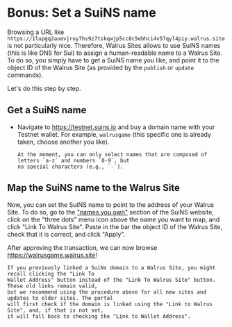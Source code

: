 # Bonus: Set a SuiNS name

Browsing a URL like `https://1lupgq2auevjruy7hs9z7tskqwjp5cc8c5ebhci4v57qyl4piy.walrus.site` is not
particularly nice. Therefore, Walrus Sites allows to use SuiNS names (this is like DNS for Sui) to
assign a human-readable name to a Walrus Site. To do so, you simply have to get a SuiNS name you
like, and point it to the object ID of the Walrus Site (as provided by the `publish` or `update`
commands).

Let's do this step by step.

## Get a SuiNS name

- Navigate to <https://testnet.suins.io> and buy a domain name with your Testnet wallet. For
  example, `walrusgame` (this specific one is already taken, choose another you like).

  ```admonish note
  At the moment, you can only select names that are composed of letters `a-z` and numbers `0-9`, but
  no special characters (e.g., `-`).
  ```

## Map the SuiNS name to the Walrus Site

Now, you can set the SuiNS name to point to the address of your Walrus Site. To do so, go to the
["names you own"](https://testnet.suins.io/account/my-names) section of the SuiNS website, click on
the "three dots" menu icon above the name you want to map, and click "Link To Walrus Site". Paste
in the bar the object ID of the Walrus Site, check that it is correct, and click "Apply".

After approving the transaction, we can now browse <https://walrusgame.walrus.site>!

``` admonish warning title="Backwards compatibility"
If you previously linked a SuiNs domain to a Walrus Site, you might recall clicking the "Link To
Wallet Address" button instead of the "Link To Walrus Site" button. These old links remain valid,
but we recommend using the procedure above for all new sites and updates to older sites. The portal
will first check if the domain is linked using the "Link to Walrus Site", and, if that is not set,
it will fall back to checking the "Link to Wallet Address".
```
